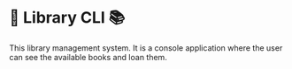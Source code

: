 # 🌟 Library CLI 📚

This library management system. It is a console application where the user can see the available books and loan them.
